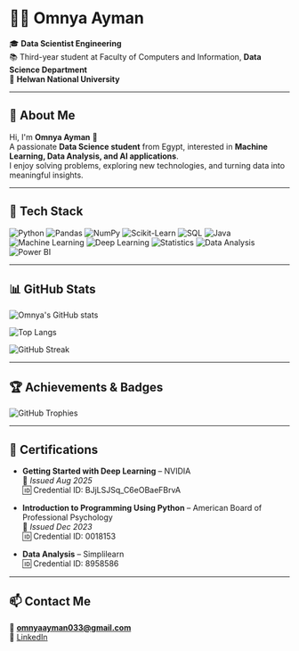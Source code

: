 # 👩‍💻 Omnya Ayman

🎓 **Data Scientist Engineering**  
📚 Third-year student at Faculty of Computers and Information, **Data Science Department**  
🏫 **Helwan National University**  

---

## 🌟 About Me
Hi, I'm **Omnya Ayman** 👋  
A passionate **Data Science student** from Egypt, interested in **Machine Learning, Data Analysis, and AI applications**.  
I enjoy solving problems, exploring new technologies, and turning data into meaningful insights.  

---

## 🚀 Tech Stack

![Python](https://img.shields.io/badge/Python-3670A0?style=for-the-badge&logo=python&logoColor=ffdd54)
![Pandas](https://img.shields.io/badge/pandas-150458?style=for-the-badge&logo=pandas&logoColor=white)
![NumPy](https://img.shields.io/badge/numpy-013243?style=for-the-badge&logo=numpy&logoColor=white)
![Scikit-Learn](https://img.shields.io/badge/scikit--learn-F7931E?style=for-the-badge&logo=scikit-learn&logoColor=white)
![SQL](https://img.shields.io/badge/SQL-4479A1?style=for-the-badge&logo=database&logoColor=white)
![Java](https://img.shields.io/badge/java-%23ED8B00.svg?style=for-the-badge&logo=openjdk&logoColor=white)
![Machine Learning](https://img.shields.io/badge/Machine%20Learning-00C7B7?style=for-the-badge&logo=TensorFlow&logoColor=white)
![Deep Learning](https://img.shields.io/badge/Deep%20Learning-FF6F00?style=for-the-badge&logo=keras&logoColor=white)
![Statistics](https://img.shields.io/badge/Statistics-276DC3?style=for-the-badge&logo=R&logoColor=white)
![Data Analysis](https://img.shields.io/badge/Data%20Analysis-009688?style=for-the-badge&logo=google-analytics&logoColor=white)
![Power BI](https://img.shields.io/badge/Power%20BI-F2C811?style=for-the-badge&logo=powerbi&logoColor=black)

---

## 📊 GitHub Stats  

![Omnya's GitHub stats](https://github-readme-stats.vercel.app/api?username=omnyaayman&show_icons=true&theme=radical)  

![Top Langs](https://github-readme-stats.vercel.app/api/top-langs/?username=omnyaayman&layout=compact&theme=radical)  

![GitHub Streak](https://github-readme-streak-stats.herokuapp.com/?user=omnyaayman&theme=radical)

---

## 🏆 Achievements & Badges  
![GitHub Trophies](https://github-profile-trophy.vercel.app/?username=omnyaayman&theme=radical&margin-w=15&margin-h=15)

---

## 📜 Certifications  

- **Getting Started with Deep Learning** – NVIDIA  
  📅 *Issued Aug 2025*  
  🆔 Credential ID: BJjLSJSq_C6eOBaeFBrvA  

- **Introduction to Programming Using Python** – American Board of Professional Psychology  
  📅 *Issued Dec 2023*  
  🆔 Credential ID: 0018153  

- **Data Analysis** – Simplilearn  
  🆔 Credential ID: 8958586  

---

## 📫 Contact Me  

📧 **omnyaayman033@gmail.com**  
🔗 [LinkedIn](https://www.linkedin.com/in/omnya-ayman-945223375)
